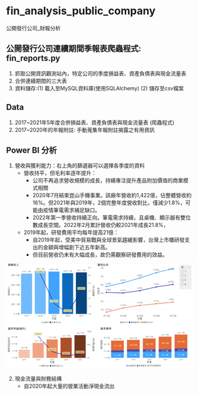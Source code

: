 # fin_analysis_public_company
公開發行公司_財報分析

## 公開發行公司連續期間季報表爬蟲程式: fin_reports.py
1. 抓取公開資訊觀測站內，特定公司的季度損益表、資產負債表與現金流量表
2. 合併連續期間的三大表
3. 資料儲存:(1) 載入至MySQL資料庫(使用SQLAlchemy) (2) 儲存至csv檔案

## Data
1. 2017~2021年5年度合併損益表、資產負債表與現金流量表 (爬蟲程式)
2. 2017~2020年的年報附註: 手動蒐集年報附註揭露之有用資訊

## Power BI 分析
1. 營收與獲利能力：右上角的篩選器可以選擇各季度的資料
   * 營收持平，但毛利率逐年提升：
     - 公司不再追求營收規模的成長，持續專注提升產品附加價值的商業模式相關
     - 2020年7月結束崑山手機事業。該廠年營收約1,422億，佔整體營收約16%。但2021年與2019年，2個完整年度營收對比，僅減少1.8%，可能由疫情筆電需求補足缺口。
     - 2022年第一季營收持續正向。筆電需求持續，且桌機、顯示器有雙位數成長空間。2022年2月累計營收仍較2021年成長21.8%，
   * 2019年起，研發費用平均每年提高21億：
     - 自2019年起，受美中貿易戰與全球景氣趨緩影響，台灣上市櫃研發支出的金額與增幅創下近五年新高。
     - 但目前營收仍未有大幅成長，故仍需觀察研發費用的效益。

![image](https://github.com/SidneyChou/fin_analysis_public_company/blob/master/powerBI_image/sales_profit.gif)

2. 現金流量與財務結構
   * 自2020年起大量的營業活動淨現金流出
